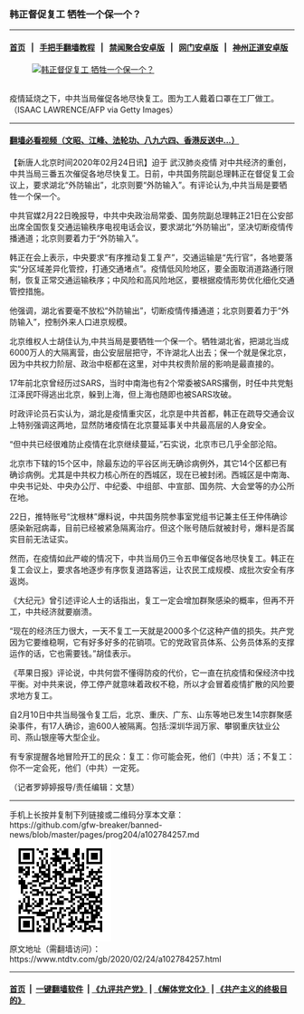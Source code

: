 ### 韩正督促复工 牺牲一个保一个？
------------------------

#### [首页](https://github.com/gfw-breaker/banned-news/blob/master/README.md) &nbsp;&nbsp;|&nbsp;&nbsp; [手把手翻墙教程](https://github.com/gfw-breaker/guides/wiki) &nbsp;&nbsp;|&nbsp;&nbsp; [禁闻聚合安卓版](https://github.com/gfw-breaker/bn-android) &nbsp;&nbsp;|&nbsp;&nbsp; [网门安卓版](https://github.com/oGate2/oGate) &nbsp;&nbsp;|&nbsp;&nbsp; [神州正道安卓版](https://github.com/SzzdOgate/update) 



<div><div class="featured_image">
 <a href="https://i.ntdtv.com/assets/uploads/2020/02/GettyImages-1202165379.jpg" target="_blank">
  <figure>
   <img alt="韩正督促复工 牺牲一个保一个？" src="https://i.ntdtv.com/assets/uploads/2020/02/GettyImages-1202165379-800x450.jpg"/>
  </figure><br/>
 </a>
 <span class="caption">
  疫情延烧之下，中共当局催促各地尽快复工。图为工人戴着口罩在工厂做工。（ISAAC LAWRENCE/AFP via Getty Images）
 </span>
</div>
</div><hr/>

#### [翻墙必看视频（文昭、江峰、法轮功、八九六四、香港反送中...）](https://github.com/gfw-breaker/banned-news/blob/master/pages/link3.md)

<div><div class="post_content" itemprop="articleBody">
 <p>
  【新唐人北京时间2020年02月24日讯】迫于
  <ok href="https://www.ntdtv.com/gb/442749.htm">
   武汉肺炎疫情
  </ok>
  对中共经济的重创，中共当局三番五次催促各地尽快复工。日前，中共国务院副总理韩正在督促复工会议上，要求湖北“外防输出”，北京则要“外防输入”。有评论认为,中共当局是要牺牲一个保一个。
 </p>
 <p>
  中共官媒2月22日晚报导，中共中央政治局常委、国务院副总理韩正21日在公安部出席全国恢复交通运输秩序电视电话会议，要求湖北“外防输出”，坚决切断疫情传播通道；北京则要着力于“外防输入”。
 </p>
 <p>
  韩正在会上表示，中央要求“有序推动复工复产”，交通运输是“先行官”，各地要落实“分区域差异化管控，打通交通堵点”。疫情低风险地区，要全面取消道路通行限制，恢复正常交通运输秩序；中风险和高风险地区，要根据疫情形势优化细化交通管控措施。
 </p>
 <p>
  他强调，湖北省要毫不放松“外防输出”，切断疫情传播通道；北京则要着力于“外防输入”，控制外来人口进京规模。
 </p>
 <p>
  北京维权人士胡佳认为,中共当局是要牺牲一个保一个。牺牲湖北省，把湖北当成6000万人的大隔离营，由公安层层把守，不许湖北人出去；保一个就是保北京，因为中共权力阶层、政治中枢都在这里，对中共权贵阶层的影响是最直接的。
 </p>
 <p>
  17年前北京曾经历过SARS，当时中南海也有2个常委被SARS撂倒，时任中共党魁江泽民吓得逃出北京，躲到上海，但上海也随即也被SARS攻破。
 </p>
 <p>
  时政评论员石实认为，湖北是疫情重灾区，北京是中共首都，韩正在疏导交通会议上特别强调这两地，显然防堵疫情在北京蔓延事关中共最高层的人身安全。
 </p>
 <p>
  “但中共已经很难防止疫情在北京继续蔓延，”石实说，北京市已几乎全部沦陷。
 </p>
 <p>
  北京市下辖的15个区中，除最东边的平谷区尚无确诊病例外，其它14个区都已有确诊病例。尤其是中共权力核心所在的西城区，现在已被封闭。西城区是中南海、中央书记处、中央办公厅、中纪委、中组部、中宣部、国务院、大会堂等的办公所在地。
 </p>
 <p>
  22日，推特账号“沈根林”爆料说，中共国务院参事室党组书记兼主任王仲伟确诊感染新冠病毒，目前已经被紧急隔离治疗。但这个账号随后就被封号，爆料是否属实目前无法证实。
 </p>
 <p>
  然而，在疫情如此严峻的情况下，中共当局仍三令五申催促各地尽快复工。韩正在复工会议上，要求各地逐步有序恢复道路客运，让农民工成规模、成批次安全有序返岗。
 </p>
 <p>
  《大纪元》曾引述评论人士的话指出，复工一定会增加群聚感染的概率，但再不开工，中共经济就要崩溃。
 </p>
 <p>
  “现在的经济压力很大，一天不复工一天就是2000多个亿这种产值的损失。共产党因为它要维稳啊，它有好多好多的花销项。它的党政官员体系、公务员体系的支撑运作的话，它也需要钱。”胡佳表示。
 </p>
 <p>
  《苹果日报》评论说，中共何尝不懂得防疫的代价，它一直在抗疫情和保经济中找平衡。对中共来说，停工停产就意味着政权不稳，所以才会冒着疫情扩散的风险要求地方复工。
 </p>
 <p>
  自2月10日中共当局强令复工后，北京、重庆、广东、山东等地已发生14宗群聚感染事件，有17人确诊，逾600人被隔离。包括:深圳华润万家、攀钢重庆钛业公司、燕山银座等大型企业。
 </p>
 <p>
  有专家提醒各地冒险开工的民众：复工：你可能会死，他们（中共）活；不复工：你不一定会死，他们（中共）一定死。
 </p>
 <p>
  （记者罗婷婷报导/责任编辑：文慧）
 </p>
 <div class="single_ad">
 </div>
</div>
</div>
<hr/>
手机上长按并复制下列链接或二维码分享本文章：<br/>
https://github.com/gfw-breaker/banned-news/blob/master/pages/prog204/a102784257.md <br/>
<a href='https://github.com/gfw-breaker/banned-news/blob/master/pages/prog204/a102784257.md'><img src='https://github.com/gfw-breaker/banned-news/blob/master/pages/prog204/a102784257.md.png'/></a> <br/>
原文地址（需翻墙访问）：https://www.ntdtv.com/gb/2020/02/24/a102784257.html


------------------------
#### [首页](https://github.com/gfw-breaker/banned-news/blob/master/README.md) &nbsp;|&nbsp; [一键翻墙软件](https://github.com/gfw-breaker/nogfw/blob/master/README.md) &nbsp;| [《九评共产党》](https://github.com/gfw-breaker/9ping.md/blob/master/README.md#九评之一评共产党是什么) | [《解体党文化》](https://github.com/gfw-breaker/jtdwh.md/blob/master/README.md) | [《共产主义的终极目的》](https://github.com/gfw-breaker/gczydzjmd.md/blob/master/README.md)


<img src='http://gfw-breaker.win/banned-news/pages/prog204/a102784257.md' width='0px' height='0px'/>